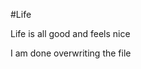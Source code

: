 #Life















Life is all good and feels nice















I am done overwriting the file